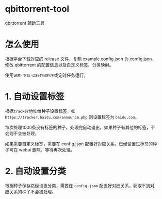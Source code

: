 # qbittorrent-tool
qbittorrent 辅助工具


# 怎么使用

根据平台下载对应的 release 文件，复制 example.config.json 为 config.json，修改 qbittorrent 的配置信息以及自定义标签、分类映射。

使用`设置-下载-运行外部程序`或定时任务运行。

# 1. 自动设置标签

根据`tracker`地址给种子设置标签，如 `https://tracker.baidu.com/announce.php` 则设置标签为 `baidu.com`。

每次处理1000条没有标签的种子，处理完自动退出，如果种子有其他的标签，不会则不会被处理。

如果需要自定义标签，需要在 config.json 配置好对应关系，已经设置过标签的种子可在 webui 删除，等待再次处理。

# 2. 自动设置分类

根据种子保存路径设置分类，需要在 `config.json` 配置好对应关系，获取不到对应关系的种子不会被处理。
